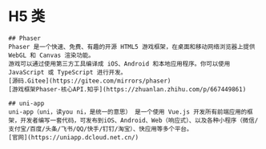 
# H5 类
    ## Phaser
    Phaser 是一个快速、免费、有趣的开源 HTML5 游戏框架，在桌面和移动网络浏览器上提供 WebGL 和 Canvas 渲染功能。
    游戏可以通过使用第三方工具编译成 iOS、Android 和本地应用程序。你可以使用 JavaScript 或 TypeScript 进行开发。
    [源码.Gitee](https://gitee.com/mirrors/phaser)
    [游戏框架Phaser·核心API.知乎](https://zhuanlan.zhihu.com/p/667449861)

    ## uni-app
    uni-app（uni，读you ni，是统一的意思） 是一个使用 Vue.js 开发所有前端应用的框架，开发者编写一套代码，可发布到iOS、Android、Web（响应式）、以及各种小程序（微信/支付宝/百度/头条/飞书/QQ/快手/钉钉/淘宝）、快应用等多个平台。
    [官网](https://uniapp.dcloud.net.cn/)